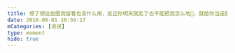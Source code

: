 ```yaml
---
title: 想了想这些图我留着也没什么用，反正你明天就走了也不能把我怎么地😬，就给你当送别礼吧，不用谢我🙂，429的看过来@燕奇玉，差点忘了，谢谢你的会员😂
date: 2016-09-01 10:34:17
mCategories: [说说]
type: moment
hide: true
---
```


<div id="pics-20160901103417"></div>

<script src="/lib/moment/pics.js"></script>
<script>
var data = [
    {"link": "2016-09-01_000000.jpeg", "type": "shuoshuo"},
    {"link": "2016-09-01_000001.jpeg", "type": "shuoshuo"},
    {"link": "2016-09-01_000002.jpeg", "type": "shuoshuo"},
    {"link": "2016-09-01_000003.jpeg", "type": "shuoshuo"}
];
picsRender(data, "pics-20160901103417");
</script>
